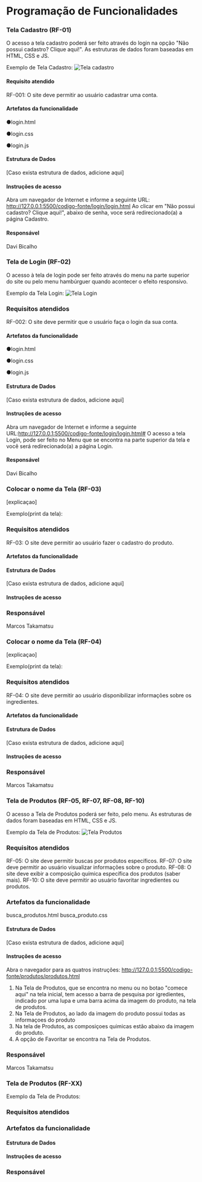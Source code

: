 # Programação de Funcionalidades

### Tela Cadastro (RF-01)

O acesso a tela cadastro poderá ser feito através do login na opção "Não possui cadastro? Clique aqui!". As estruturas de dados foram baseadas em HTML, CSS e JS.

Exemplo de Tela Cadastro:
![Tela cadastro ](https://github.com/user-attachments/assets/0b8d5547-1525-4e9a-9792-9f30eabb07f6)

#### Requisito atendido

RF-001: O site deve permitir ao usuário cadastrar uma conta.

#### Artefatos da funcionalidade

●login.html

●login.css

●login.js

#### Estrutura de Dados

[Caso exista estrutura de dados, adicione aqui]


#### Instruções de acesso

Abra um navegador de Internet e informe a seguinte URL: http://127.0.0.1:5500/codigo-fonte/login/login.html
Ao clicar em "Não possui cadastro? Clique aqui!", abaixo de senha, voce será redirecionado(a) a página Cadastro.

#### Responsável

Davi Bicalho

### Tela de Login (RF-02)

O acesso à tela de login pode ser feito através do menu na parte superior do site ou pelo menu hambúrguer quando acontecer o efeito responsivo.

Exemplo da Tela Login:
![Tela Login](https://github.com/user-attachments/assets/1931d632-b3f9-4075-a3e7-35f4fc7a7da5)

### Requisitos atendidos
RF-002: O site deve permitir que o usuário faça o login da sua conta.

#### Artefatos da funcionalidade

●login.html

●login.css

●login.js

#### Estrutura de Dados

[Caso exista estrutura de dados, adicione aqui]

#### Instruções de acesso

Abra um navegador de Internet e informe a seguinte URL:http://127.0.0.1:5500/codigo-fonte/login/login.html#
O acesso a tela Login, pode ser feito no Menu que se encontra na parte superior da tela e você será redirecionado(a) a página Login.

#### Responsável

Davi Bicalho

### Colocar o nome da Tela (RF-03)
[explicaçao]

Exemplo(print da tela):

### Requisitos atendidos

RF-03: O site deve permitir ao usuário fazer o cadastro do produto.

#### Artefatos da funcionalidade

#### Estrutura de Dados

[Caso exista estrutura de dados, adicione aqui]

#### Instruções de acesso

### Responsável

Marcos Takamatsu

### Colocar o nome da Tela (RF-04)
[explicaçao]

Exemplo(print da tela):

### Requisitos atendidos

RF-04: O site deve permitir ao usuário disponibilizar informações sobre os ingredientes.

#### Artefatos da funcionalidade

#### Estrutura de Dados

[Caso exista estrutura de dados, adicione aqui]

#### Instruções de acesso

### Responsável

Marcos Takamatsu


### Tela de Produtos (RF-05, RF-07, RF-08, RF-10)

O acesso a Tela de Produtos poderá ser feito, pelo menu. As estruturas de dados foram baseadas em HTML, CSS e JS.

Exemplo da Tela de Produtos:
![Tela Produtos](https://github.com/user-attachments/assets/4b886264-3021-47cf-a49f-faa6ccef3e09)

### Requisitos atendidos

RF-05: O site deve permitir buscas por produtos específicos.
RF-07: O site deve permitir ao usuário visualizar informações sobre o produto.
RF-08: O site deve exibir a composição química específica dos produtos (saber mais).
RF-10: O site deve permitir ao usuário favoritar ingredientes ou produtos.

### Artefatos da funcionalidade

busca_produtos.html
busca_produto.css

#### Estrutura de Dados

[Caso exista estrutura de dados, adicione aqui]

#### Instruções de acesso

Abra o navegador para as quatros instruções: http://127.0.0.1:5500/codigo-fonte/produtos/produtos.html
1. Na Tela de Produtos, que se encontra no menu ou no botao "comece aqui" na tela inicial, tem acesso a barra de pesquisa por igredientes, indicado por uma lupa e uma barra acima da imagem do produto, na tela de produtos.
2. Na Tela de Produtos, ao lado da imagem do produto possui todas as informaçoes do produto
3. Na tela de Produtos, as composiçoes quimicas estão abaixo da imagem do produto.
4. A opção de Favoritar se encontra na Tela de Produtos.

### Responsável

Marcos Takamatsu

### Tela de Produtos (RF-XX)
Exemplo da Tela de Produtos:
### Requisitos atendidos
### Artefatos da funcionalidade
#### Estrutura de Dados
#### Instruções de acesso
### Responsável
